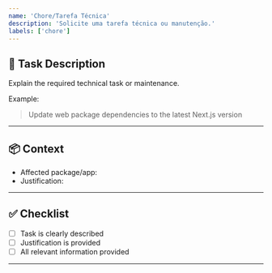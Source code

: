 ```yaml
---
name: 'Chore/Tarefa Técnica'
description: 'Solicite uma tarefa técnica ou manutenção.'
labels: ['chore']
---
```


## 🔧 Task Description

Explain the required technical task or maintenance.

Example:

> Update web package dependencies to the latest Next.js version

---

## 📦 Context

- Affected package/app: <!-- e.g.: api, web, ui -->
- Justification: <!-- why is this important? -->

---

## ✅ Checklist

- [ ] Task is clearly described
- [ ] Justification is provided
- [ ] All relevant information provided

---

